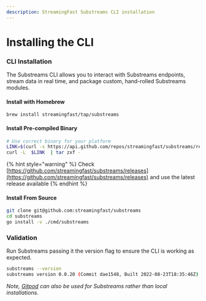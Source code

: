 ```yaml
---
description: StreamingFast Substreams CLI installation
---
```


# Installing the CLI

### CLI Installation

The Substreams CLI allows you to interact with Substreams endpoints, stream data in real time, and package custom, hand-rolled Substreams modules.

#### Install with Homebrew

```
brew install streamingfast/tap/substreams
```

#### Install Pre-compiled Binary

```bash
# Use correct binary for your platform
LINK=$(curl -s https://api.github.com/repos/streamingfast/substreams/releases/latest | awk '/download.url.*linux/ {print $2}' | sed 's/"//g')
curl -L  $LINK  | tar zxf -
```

{% hint style="warning" %}
Check [https://github.com/streamingfast/substreams/releases](https://github.com/streamingfast/substreams/releases) and use the latest release available
{% endhint %}

#### Install From Source

```bash
git clone git@github.com:streamingfast/substreams
cd substreams
go install -v ./cmd/substreams
```

### Validation

Run Substreams passing it the version flag to ensure the CLI is working as expected.

```bash
substreams --version
substreams version 0.0.20 (Commit dae1548, Built 2022-08-23T18:35:46Z)
```

_Note,_ [_Gitpod_](../developer-guide/installation-requirements.md) _can also be used for Substreams rather than local installations._
